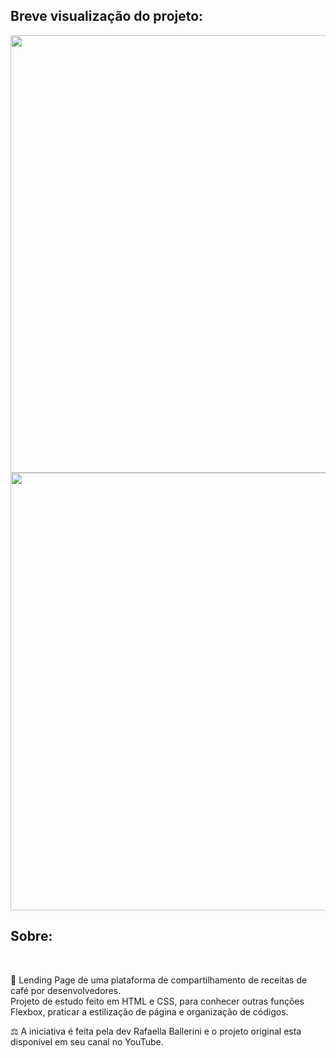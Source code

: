 <h2> Breve visualização do projeto: </h2>
<img src="https://live.staticflickr.com/65535/53586509491_df2c3dfbec_c.jpg" width="700px"/>
<img src="https://live.staticflickr.com/65535/53586865409_213a6c3517_c.jpg" width="700px"/>
<h2> Sobre: </h2>
<br>
<p> 📖 Lending Page de uma plataforma de compartilhamento de receitas de café por desenvolvedores. <br>
  Projeto de estudo feito em HTML e CSS, para conhecer outras funções Flexbox, praticar a estilização de página e organização de códigos. </p>
<p> ⚖️ A iniciativa é feita pela dev Rafaella Ballerini e o projeto original esta disponível em seu canal no YouTube. </p>
